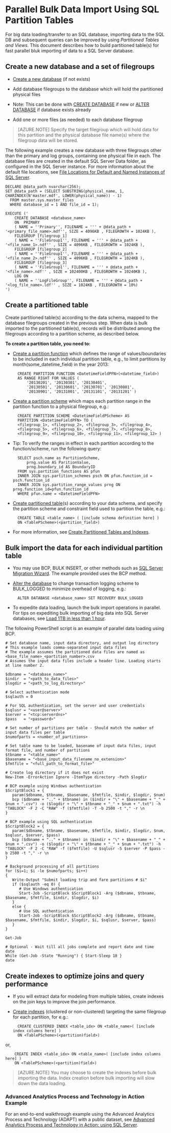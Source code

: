 <properties 
	pageTitle="Parallel Bulk Data Import Using SQL Partition Tables | Microsoft Azure" 
	description="Parallel Bulk Data Import Using SQL Partition Tables" 
	services="machine-learning" 
	solutions="" 
	documentationCenter="" 
	authors="msolhab"
	manager="paulettm" 
	editor="cgronlun" />

<tags 
	ms.service="machine-learning" 
	ms.workload="data-services" 
	ms.tgt_pltfrm="na" 
	ms.devlang="na" 
	ms.topic="article" 
	ms.date="05/29/2015" 
	ms.author="msolhab" /> 

# Parallel Bulk Data Import Using SQL Partition Tables

For big data loading/transfer to an SQL database, importing data to the SQL DB and subsequent queries can be improved by using _Partitioned Tables and Views_. This document describes how to build partitioned table(s) for fast parallel bluk importing of data to a SQL Server database.


## Create a new database and a set of filegroups

- [Create a new database](https://technet.microsoft.com/library/ms176061.aspx) (if not exists)
- Add database filegroups to the database which will hold the partitioned physical files
- Note: This can be done with [CREATE DATABASE](https://technet.microsoft.com/library/ms176061.aspx) if new or [ALTER DATABASE](https://msdn.microsoft.com/library/bb522682.aspx) if database exists already

- Add one or more files (as needed) to each database filegroup

 > [AZURE.NOTE] Specify the target filegroup which will hold data for this partition and the physical database file name(s) where the filegroup data will be stored.
 
The following example creates a new database with three filegroups other than the primary and log groups, containing one physical file in each. The database files are created in the default SQL Server Data folder, as configured in the SQL Server instance. For more information about the default file locations, see [File Locations for Default and Named Instances of SQL Server](https://msdn.microsoft.com/library/ms143547.aspx).

    DECLARE @data_path nvarchar(256);
    SET @data_path = (SELECT SUBSTRING(physical_name, 1, CHARINDEX(N'master.mdf', LOWER(physical_name)) - 1)
      FROM master.sys.master_files
      WHERE database_id = 1 AND file_id = 1);
    
    EXECUTE ('
    	CREATE DATABASE <database_name>
     	ON  PRIMARY 
    	( NAME = ''Primary'', FILENAME = ''' + @data_path + '<primary_file_name>.mdf'', SIZE = 4096KB , FILEGROWTH = 1024KB ), 
     	FILEGROUP [filegroup_1] 
    	( NAME = ''FileGroup1'', FILENAME = ''' + @data_path + '<file_name_1>.ndf'' , SIZE = 4096KB , FILEGROWTH = 1024KB ), 
     	FILEGROUP [filegroup_2] 
    	( NAME = ''FileGroup1'', FILENAME = ''' + @data_path + '<file_name_2>.ndf'' , SIZE = 4096KB , FILEGROWTH = 1024KB ), 
     	FILEGROUP [filegroup_3] 
    	( NAME = ''FileGroup1'', FILENAME = ''' + @data_path + '<file_name>.ndf'' , SIZE = 102400KB , FILEGROWTH = 10240KB ), 
     	LOG ON 
    	( NAME = ''LogFileGroup'', FILENAME = ''' + @data_path + '<log_file_name>.ldf'' , SIZE = 1024KB , FILEGROWTH = 10%)
    ')
    
## Create a partitioned table

Create partitioned table(s) according to the data schema, mapped to the database filegroups created in the previous step. When data is bulk imported to the partitioned table(s), records will be distributed among the filegroups according to a partition scheme, as described below.

**To create a partition table, you need to:**

- [Create a partition function](https://msdn.microsoft.com/library/ms187802.aspx) which defines the range of values/boundaries to be included in each individual partition table, e.g., to limit partitions by month(some\_datetime\_field) in the year 2013:

	    CREATE PARTITION FUNCTION <DatetimeFieldPFN>(<datetime_field>)  
	    AS RANGE RIGHT FOR VALUES (
	    	'20130201', '20130301', '20130401',
	    	'20130501', '20130601', '20130701', '20130801',
	    	'20130901', '20131001', '20131101', '20131201' )

- [Create a partition scheme](https://msdn.microsoft.com/library/ms179854.aspx) which maps each partition range in the partition function to a physical filegroup, e.g.:

	    CREATE PARTITION SCHEME <DatetimeFieldPScheme> AS  
	    PARTITION <DatetimeFieldPFN> TO (
	    <filegroup_1>, <filegroup_2>, <filegroup_3>, <filegroup_4>,
	    <filegroup_5>, <filegroup_6>, <filegroup_7>, <filegroup_8>,
	    <filegroup_9>, <filegroup_10>, <filegroup_11>, <filegroup_12> )

- Tip: To verify the ranges in effect in each partition according to the function/scheme, run the following query:

	    SELECT psch.name as PartitionScheme,
	    	prng.value AS ParitionValue,
	    	prng.boundary_id AS BoundaryID
	    FROM sys.partition_functions AS pfun
	    INNER JOIN sys.partition_schemes psch ON pfun.function_id = psch.function_id
	    INNER JOIN sys.partition_range_values prng ON prng.function_id=pfun.function_id
	    WHERE pfun.name = <DatetimeFieldPFN>

- [Create partitioned table](https://msdn.microsoft.com/library/ms174979.aspx)(s) according to your data schema, and specify the partition scheme and constraint field used to partition the table, e.g.:

	    CREATE TABLE <table_name> ( [include schema definition here] )
	    ON <TablePScheme>(<partition_field>)

- For more information, see [Create Partitioned Tables and Indexes](https://msdn.microsoft.com/library/ms188730.aspx).

## Bulk import the data for each individual partition table

- You may use BCP, BULK INSERT, or other methods such as [SQL Server Migration Wizard](http://sqlazuremw.codeplex.com/). The example provided uses the BCP method.

- [Alter the database](https://msdn.microsoft.com/library/bb522682.aspx) to change transaction logging scheme to BULK_LOGGED to minimize overhead of logging, e.g.:

	    ALTER DATABASE <database_name> SET RECOVERY BULK_LOGGED

- To expedite data loading, launch the bulk import operations in parallel. For tips on expediting bulk importing of big data into SQL Server databases, see [Load 1TB in less than 1 hour](http://blogs.msdn.com/b/sqlcat/archive/2006/05/19/602142.aspx).

The following PowerShell script is an example of parallel data loading using BCP.

    # Set database name, input data directory, and output log directory
	# This example loads comma-separated input data files
	# The example assumes the partitioned data files are named as <base_file_name>_<partition_number>.csv
	# Assumes the input data files include a header line. Loading starts at line number 2.

	$dbname = "<database_name>"
	$indir  = "<path_to_data_files>"
	$logdir = "<path_to_log_directory>"

	# Select authentication mode
    $sqlauth = 0
    
    # For SQL authentication, set the server and user credentials
    $sqlusr = "<user@server>"
    $server = "<tcp:serverdns>"
    $pass   = "<password>"

    # Set number of partitions per table - Should match the number of input data files per table
    $numofparts = <number_of_partitions>
       
	# Set table name to be loaded, basename of input data files, input format file, and number of partitions
	$tbname = "<table_name>"
	$basename = "<base_input_data_filename_no_extension>"
	$fmtfile = "<full_path_to_format_file>"
   
    # Create log directory if it does not exist
    New-Item -ErrorAction Ignore -ItemType directory -Path $logdir
      
    # BCP example using Windows authentication
    $ScriptBlock1 = {
       param($dbname, $tbname, $basename, $fmtfile, $indir, $logdir, $num)
       bcp ($dbname + ".." + $tbname) in ($indir + "\" + $basename + "_" + $num + ".csv") -o ($logdir + "\" + $tbname + "_" + $num + ".txt") -h "TABLOCK" -F 2 -C "RAW" -f ($fmtfile) -T -b 2500 -t "," -r \n
    }
    
    # BCP example using SQL authentication
    $ScriptBlock2 = {
       param($dbname, $tbname, $basename, $fmtfile, $indir, $logdir, $num, $sqlusr, $server, $pass)
       bcp ($dbname + ".." + $tbname) in ($indir + "\" + $basename + "_" + $num + ".csv") -o ($logdir + "\" + $tbname + "_" + $num + ".txt") -h "TABLOCK" -F 2 -C "RAW" -f ($fmtfile) -U $sqlusr -S $server -P $pass -b 2500 -t "," -r \n
    }
    
    # Background processing of all partitions
    for ($i=1; $i -le $numofparts; $i++)
    {
       Write-Output "Submit loading trip and fare partitions # $i"
       if ($sqlauth -eq 0) {
          # Use Windows authentication
          Start-Job -ScriptBlock $ScriptBlock1 -Arg ($dbname, $tbname, $basename, $fmtfile, $indir, $logdir, $i)
       } 
       else {
          # Use SQL authentication
          Start-Job -ScriptBlock $ScriptBlock2 -Arg ($dbname, $tbname, $basename, $fmtfile, $indir, $logdir, $i, $sqlusr, $server, $pass)
       }
    }
    
    Get-Job
    
    # Optional - Wait till all jobs complete and report date and time
    date
    While (Get-Job -State "Running") { Start-Sleep 10 }
    date

## Create indexes to optimize joins and query performance

- If you will extract data for modeling from multiple tables, create indexes on the join keys to improve the join performance.

- [Create indexes](https://technet.microsoft.com/library/ms188783.aspx) (clustered or non-clustered) targeting the same filegroup for each partition, for e.g.:

	    CREATE CLUSTERED INDEX <table_idx> ON <table_name>( [include index columns here] )
	    ON <TablePScheme>(<partition)field>)
or,

	    CREATE INDEX <table_idx> ON <table_name>( [include index columns here] )
	    ON <TablePScheme>(<partition)field>)

 > [AZURE.NOTE] You may choose to create the indexes before bulk importing the data. Index creation before bulk importing will slow down the data loading.

### Advanced Analytics Process and Technology in Action Example

For an end-to-end walkthrough example using the Advanced Analytics Process and Technology (ADAPT) with a public dataset, see [Advanced Analytics Process and Technology in Action: using SQL Server](machine-learning-data-science-process-sql-walkthrough.md).
 